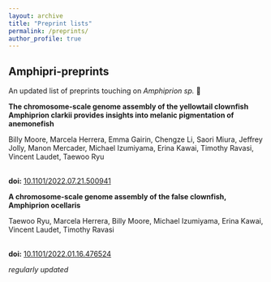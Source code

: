 ```yaml
---
layout: archive
title: "Preprint lists"
permalink: /preprints/
author_profile: true
---
```

<style>
.borderexample {
 border-style:solid;
 border-color:#287EC7;
}
</style>

## Amphipri-preprints
An updated list of preprints touching on *Amphiprion sp.* 🐠

<div class="tile">
<b>The chromosome-scale genome assembly of the yellowtail clownfish Amphiprion clarkii provides insights into melanic pigmentation of anemonefish </b>

Billy Moore, Marcela Herrera, Emma Gairin, Chengze Li, Saori Miura, Jeffrey Jolly, Manon Mercader, Michael Izumiyama, Erina Kawai, Timothy Ravasi, Vincent Laudet, Taewoo Ryu

<br/><b>doi:</b> <a href="https://doi.org/10.1101/2022.07.21.500941" target="_blank" rel="noopener noreferrer">10.1101/2022.07.21.500941</a>
</div>

<!--- -----------------------------------------------------------------------  -->
<!--- -----------------------------------------------------------------------  -->

<div class="tile">
<b>A chromosome-scale genome assembly of the false clownfish, Amphiprion ocellaris </b>

Taewoo Ryu, Marcela Herrera, Billy Moore, Michael Izumiyama, Erina Kawai, Vincent Laudet, Timothy Ravasi

<br/><b>doi:</b> <a href="https://doi.org/10.1101/2022.01.16.476524" target="_blank" rel="noopener noreferrer">10.1101/2022.01.16.476524</a>
</div>

*regularly updated*
